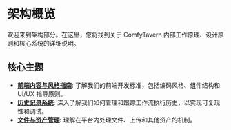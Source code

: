 # 架构概览

欢迎来到架构部分。在这里，您将找到关于 ComfyTavern 内部工作原理、设计原则和核心系统的详细说明。

## 核心主题

- **[前端内容与风格指南](./frontend-style-guide.md)**: 了解我们的前端开发标准，包括编码风格、组件结构和 UI/UX 指导原则。
- **[历史记录系统](./history-system.md)**: 深入了解我们如何管理和跟踪工作流执行历史，以实现可复现性和调试。
- **[文件与资产管理](./file-asset-management.md)**: 理解在平台内处理文件、上传和其他资产的机制。